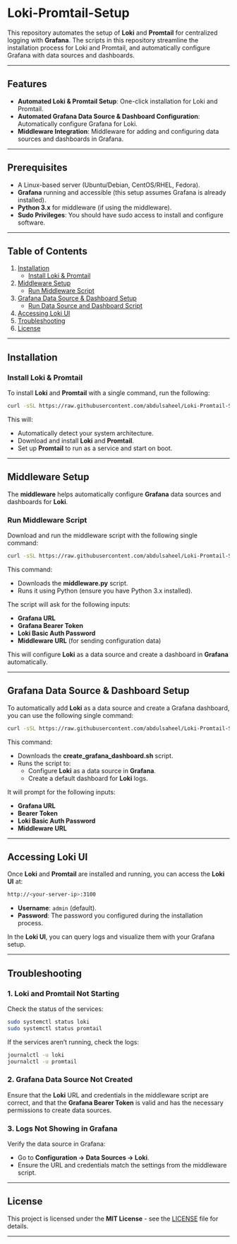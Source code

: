 # Loki-Promtail-Setup

This repository automates the setup of **Loki** and **Promtail** for centralized logging with **Grafana**. The scripts in this repository streamline the installation process for Loki and Promtail, and automatically configure Grafana with data sources and dashboards.

---

## Features

- **Automated Loki & Promtail Setup**: One-click installation for Loki and Promtail.
- **Automated Grafana Data Source & Dashboard Configuration**: Automatically configure Grafana for Loki.
- **Middleware Integration**: Middleware for adding and configuring data sources and dashboards in Grafana.

---

## Prerequisites

- A Linux-based server (Ubuntu/Debian, CentOS/RHEL, Fedora).
- **Grafana** running and accessible (this setup assumes Grafana is already installed).
- **Python 3.x** for middleware (if using the middleware).
- **Sudo Privileges**: You should have sudo access to install and configure software.

---

## Table of Contents

1. [Installation](#installation)
   - [Install Loki & Promtail](#install-loki--promtail)
2. [Middleware Setup](#middleware-setup)
   - [Run Middleware Script](#run-middleware-script)
3. [Grafana Data Source & Dashboard Setup](#grafana-data-source--dashboard-setup)
   - [Run Data Source and Dashboard Script](#run-data-source-and-dashboard-script)
4. [Accessing Loki UI](#accessing-loki-ui)
5. [Troubleshooting](#troubleshooting)
6. [License](#license)

---

## Installation

### Install Loki & Promtail

To install **Loki** and **Promtail** with a single command, run the following:

```bash
curl -sSL https://raw.githubusercontent.com/abdulsaheel/Loki-Promtail-Setup/main/scripts/install_loki_promtail.sh | sudo bash
```

This will:
- Automatically detect your system architecture.
- Download and install **Loki** and **Promtail**.
- Set up **Promtail** to run as a service and start on boot.

---

## Middleware Setup

The **middleware** helps automatically configure **Grafana** data sources and dashboards for **Loki**.

### Run Middleware Script

Download and run the middleware script with the following single command:

```bash
curl -sSL https://raw.githubusercontent.com/abdulsaheel/Loki-Promtail-Setup/main/scripts/middleware.py | python3 -
```

This command:
- Downloads the **middleware.py** script.
- Runs it using Python (ensure you have Python 3.x installed).

The script will ask for the following inputs:
- **Grafana URL**
- **Grafana Bearer Token**
- **Loki Basic Auth Password**
- **Middleware URL** (for sending configuration data)

This will configure **Loki** as a data source and create a dashboard in **Grafana** automatically.

---

## Grafana Data Source & Dashboard Setup

To automatically add **Loki** as a data source and create a Grafana dashboard, you can use the following single command:

```bash
curl -sSL https://raw.githubusercontent.com/abdulsaheel/Loki-Promtail-Setup/main/scripts/create_grafana_dashboard.sh | sudo bash
```

This command:
- Downloads the **create_grafana_dashboard.sh** script.
- Runs the script to:
  - Configure **Loki** as a data source in **Grafana**.
  - Create a default dashboard for **Loki** logs.

It will prompt for the following inputs:
- **Grafana URL**
- **Bearer Token**
- **Loki Basic Auth Password**
- **Middleware URL**

---

## Accessing Loki UI

Once **Loki** and **Promtail** are installed and running, you can access the **Loki UI** at:

```bash
http://<your-server-ip>:3100
```

- **Username**: `admin` (default).
- **Password**: The password you configured during the installation process.

In the **Loki UI**, you can query logs and visualize them with your Grafana setup.

---

## Troubleshooting

### 1. **Loki and Promtail Not Starting**
Check the status of the services:

```bash
sudo systemctl status loki
sudo systemctl status promtail
```

If the services aren’t running, check the logs:

```bash
journalctl -u loki
journalctl -u promtail
```

### 2. **Grafana Data Source Not Created**
Ensure that the **Loki** URL and credentials in the middleware script are correct, and that the **Grafana Bearer Token** is valid and has the necessary permissions to create data sources.

### 3. **Logs Not Showing in Grafana**
Verify the data source in Grafana:
- Go to **Configuration → Data Sources → Loki**.
- Ensure the URL and credentials match the settings from the middleware script.

---

## License

This project is licensed under the **MIT License** - see the [LICENSE](LICENSE) file for details.

---